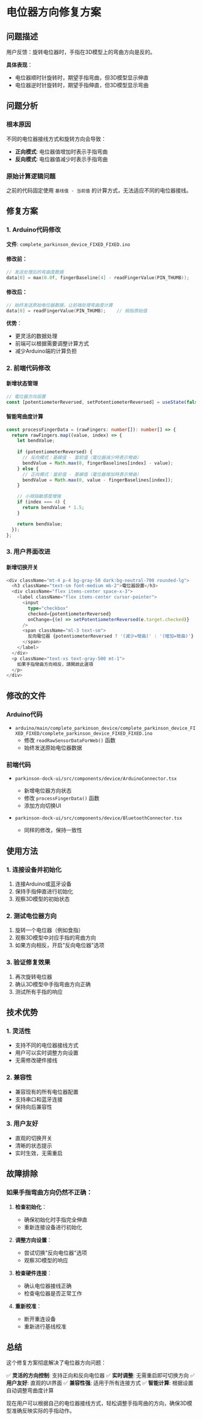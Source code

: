 # 电位器方向修复方案

## 问题描述

用户反馈：旋转电位器时，手指在3D模型上的弯曲方向是反的。

**具体表现**：
- 电位器顺时针旋转时，期望手指弯曲，但3D模型显示伸直
- 电位器逆时针旋转时，期望手指伸直，但3D模型显示弯曲

## 问题分析

### 根本原因
不同的电位器接线方式和旋转方向会导致：
- **正向模式**: 电位器值增加时表示手指弯曲
- **反向模式**: 电位器值减少时表示手指弯曲

### 原始计算逻辑问题
之前的代码固定使用 `基线值 - 当前值` 的计算方式，无法适应不同的电位器接线。

## 修复方案

### 1. Arduino代码修改
**文件**: `complete_parkinson_device_FIXED_FIXED.ino`

#### 修改前：
```cpp
// 发送处理后的弯曲度数据
data[0] = max(0.0f, fingerBaseline[4] - readFingerValue(PIN_THUMB));
```

#### 修改后：
```cpp
// 始终发送原始电位器数据，让前端处理弯曲度计算
data[0] = readFingerValue(PIN_THUMB);    // 拇指原始值
```

**优势**：
- 更灵活的数据处理
- 前端可以根据需要调整计算方式
- 减少Arduino端的计算负担

### 2. 前端代码修改

#### 新增状态管理
```typescript
// 電位器方向設置
const [potentiometerReversed, setPotentiometerReversed] = useState(false);
```

#### 智能弯曲度计算
```typescript
const processFingerData = (rawFingers: number[]): number[] => {
  return rawFingers.map((value, index) => {
    let bendValue;
    
    if (potentiometerReversed) {
      // 反向模式：基線值 - 當前值（電位器減少時表示彎曲）
      bendValue = Math.max(0, fingerBaselines[index] - value);
    } else {
      // 正向模式：當前值 - 基線值（電位器增加時表示彎曲）
      bendValue = Math.max(0, value - fingerBaselines[index]);
    }

    // 小拇指敏感度增強
    if (index === 4) {
      return bendValue * 1.5;
    }

    return bendValue;
  });
};
```

### 3. 用户界面改进

#### 新增切换开关
```typescript
<div className="mt-4 p-4 bg-gray-50 dark:bg-neutral-700 rounded-lg">
  <h3 className="text-sm font-medium mb-2">電位器設置</h3>
  <div className="flex items-center space-x-3">
    <label className="flex items-center cursor-pointer">
      <input
        type="checkbox"
        checked={potentiometerReversed}
        onChange={(e) => setPotentiometerReversed(e.target.checked)}
      />
      <span className="ml-3 text-sm">
        反向電位器 {potentiometerReversed ? '(減少=彎曲)' : '(增加=彎曲)'}
      </span>
    </label>
  </div>
  <p className="text-xs text-gray-500 mt-1">
    如果手指彎曲方向相反，請開啟此選項
  </p>
</div>
```

## 修改的文件

### Arduino代码
- `arduino/main/complete_parkinson_device/complete_parkinson_device_FIXED_FIXED/complete_parkinson_device_FIXED_FIXED.ino`
  - 修改 `readRawSensorDataForWeb()` 函数
  - 始终发送原始电位器数据

### 前端代码
- `parkinson-dock-ui/src/components/device/ArduinoConnector.tsx`
  - 新增电位器方向状态
  - 修改 `processFingerData()` 函数
  - 添加方向切换UI

- `parkinson-dock-ui/src/components/device/BluetoothConnector.tsx`
  - 同样的修改，保持一致性

## 使用方法

### 1. 连接设备并初始化
1. 连接Arduino或蓝牙设备
2. 保持手指伸直进行初始化
3. 观察3D模型的初始状态

### 2. 测试电位器方向
1. 旋转一个电位器（例如食指）
2. 观察3D模型中对应手指的弯曲方向
3. 如果方向相反，开启"反向电位器"选项

### 3. 验证修复效果
1. 再次旋转电位器
2. 确认3D模型中手指弯曲方向正确
3. 测试所有手指的响应

## 技术优势

### 1. 灵活性
- 支持不同的电位器接线方式
- 用户可以实时调整方向设置
- 无需修改硬件接线

### 2. 兼容性
- 兼容现有的所有电位器配置
- 支持串口和蓝牙连接
- 保持向后兼容性

### 3. 用户友好
- 直观的切换开关
- 清晰的状态提示
- 实时生效，无需重启

## 故障排除

### 如果手指弯曲方向仍然不正确：

1. **检查初始化**：
   - 确保初始化时手指完全伸直
   - 重新连接设备进行初始化

2. **调整方向设置**：
   - 尝试切换"反向电位器"选项
   - 观察3D模型的响应

3. **检查硬件连接**：
   - 确认电位器接线正确
   - 检查电位器是否正常工作

4. **重新校准**：
   - 断开重连设备
   - 重新进行基线校准

## 总结

这个修复方案彻底解决了电位器方向问题：

✅ **灵活的方向控制**: 支持正向和反向电位器
✅ **实时调整**: 无需重启即可切换方向
✅ **用户友好**: 直观的UI界面
✅ **兼容性强**: 适用于所有连接方式
✅ **智能计算**: 根据设置自动调整弯曲度计算

现在用户可以根据自己的电位器接线方式，轻松调整手指弯曲的方向，确保3D模型准确反映实际的手指动作。
